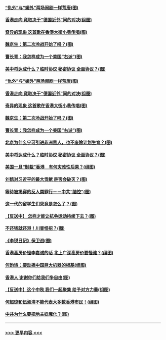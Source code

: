 #### [“仇外”与“媚外”两场闹剧一样荒唐(图)](../pages/p4/907689.md?t=09172100) 
#### [香港走向 竟取决于“德国近邻”间的对决(组图)](../pages/p4/907618.md?t=09172100) 
#### [奇异的现象 这首歌在香港大街小巷传唱(图)](../pages/p4/907583.md?t=09172100) 
#### [魏京生：第二次冷战开始了吗？(图)](../pages/p4/907581.md?t=09172100) 
#### [曹长青：我怎样成为一个美国“右派”(图)](../pages/p4/907580.md?t=09172100) 
#### [美中将达成什么？临时协议 秘密协议 全面协议？(图)](../pages/p4/907576.md?t=09172100) 
#### [“仇外”与“媚外”两场闹剧一样荒唐(图)](../pages/p4/907689.md?t=09172100) 
#### [香港走向 竟取决于“德国近邻”间的对决(组图)](../pages/p4/907618.md?t=09172100) 
#### [奇异的现象 这首歌在香港大街小巷传唱(图)](../pages/p4/907583.md?t=09172100) 
#### [魏京生：第二次冷战开始了吗？(图)](../pages/p4/907581.md?t=09172100) 
#### [曹长青：我怎样成为一个美国“右派”(图)](../pages/p4/907580.md?t=09172100) 
#### [北京为什么宁可引进非洲黑人，也不废除计划生育？(图)](../pages/p4/907577.md?t=09172100) 
#### [美中将达成什么？临时协议 秘密协议 全面协议？(图)](../pages/p4/907576.md?t=09172100) 
#### [美国一旦“制裁”香港　有何灾难性后果？(组图)](../pages/p4/907575.md?t=09172100) 
#### [刘鹤对习近平的最大贡献 是否会破灭？(图)](../pages/p4/907509.md?t=09172100) 
#### [等待被揭穿的反人类罪行－－中共“脑控”(图)](../pages/p4/907167.md?t=09172100) 
#### [这一代的留学生们究竟是怎么了？(图)](../pages/p4/907473.md?t=09172100) 
#### [【反送中】 怎样才能让抗争运动持续下去？(图)](../pages/p4/907466.md?t=09172100) 
#### [不还钱就还港！川普怪招？(图)](../pages/p4/907474.md?t=09172100) 
#### [《李锐日记》保卫战(图)](../pages/p4/907465.md?t=09172100) 
#### [香港高房价怪李嘉诚的话 北上广深高房价要怪谁？(组图)](../pages/p4/907471.md?t=09172100) 
#### [何韵诗：要动摇中国巨大机器的根基(组图)](../pages/p4/907469.md?t=09172100) 
#### [香港人 谢谢你们给我们争自由(图)](../pages/p4/907402.md?t=09172100) 
#### [【反送中】这个中秋 我们一起聚集 给予对方力量(组图)](../pages/p4/907401.md?t=09172100) 
#### [何超琼和伍淑清不能代表大多数香港市民！(组图)](../pages/p4/907398.md?t=09172100) 
#### [中共为什么要把地主妖魔化？(图)](../pages/p4/907397.md?t=09172100) 

----
#### [ >>> 更早内容 <<< ](../indexes/p4-earlier.md)
